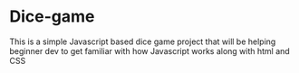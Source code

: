 # Dice-game
This is a simple Javascript based dice game project that will be helping beginner dev to get familiar with how Javascript works along with html and CSS

